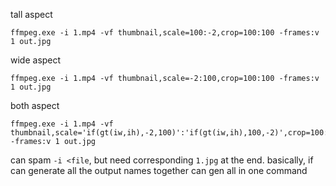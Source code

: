 tall aspect
```
ffmpeg.exe -i 1.mp4 -vf thumbnail,scale=100:-2,crop=100:100 -frames:v 1 out.jpg
```

wide aspect
```
ffmpeg.exe -i 1.mp4 -vf thumbnail,scale=-2:100,crop=100:100 -frames:v 1 out.jpg
```

both aspect
```
ffmpeg.exe -i 1.mp4 -vf thumbnail,scale='if(gt(iw,ih),-2,100)':'if(gt(iw,ih),100,-2)',crop=100:100 -frames:v 1 out.jpg
```

can spam `-i <file`, but need corresponding `1.jpg` at the end. basically, if can generate all the output names together can gen all in one command